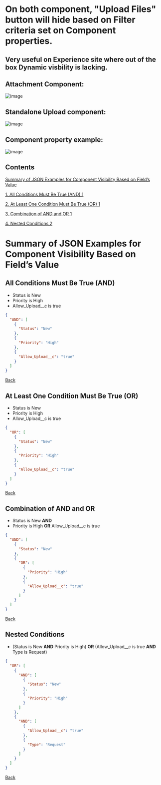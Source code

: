# On both component, "Upload Files" button will hide based on Filter criteria set on Component properties.
## Very useful on Experience site where out of the box Dynamic visbility is lacking.


## Attachment Component:

![image](https://github.com/user-attachments/assets/e04d9950-cc6e-4316-935a-5d6b6f89a752)


## Standalone Upload component:


![image](https://github.com/user-attachments/assets/6f552b13-c69c-4b4c-8a86-7f1b2d975bea)


## Component property example:


![image](https://github.com/user-attachments/assets/2a276514-392f-429c-8ad1-699a195f1262)



## Contents

[Summary of JSON Examples for Component Visibility Based on Field’s Value](#summary-of-json-examples-for-component-visibility-based-on-fields-value)

[1\. All Conditions Must Be True (AND) 1](#all-conditions-must-be-true-and)

[2\. At Least One Condition Must Be True (OR) 1](#at-least-one-condition-must-be-true-or)

[3\. Combination of AND and OR 1](#combination-of-and-and-or)

[4\. Nested Conditions 2](#nested-conditions)


# Summary of JSON Examples for Component Visibility Based on Field’s Value

## All Conditions Must Be True (AND)

- Status is New
- Priority is High
- Allow_Upload_\_c is true
```json
{
  "AND": [
    {
      "Status": "New"
    },
    {
      "Priority": "High"
    },
    {
      "Allow_Upload__c": "true"
    }
  ]
}
```

[Back](#Contents)

## At Least One Condition Must Be True (OR)

- Status is New
- Priority is High
- Allow_Upload_\_c is true
```json
{
  "OR": [
    {
      "Status": "New"
    },
    {
      "Priority": "High"
    },
    {
      "Allow_Upload__c": "true"
    }
  ]
}
```

[Back](#Contents)

## Combination of AND and OR

- Status is New **AND** 
- Priority is High **OR** Allow_Upload_\_c is true
```json
{
  "AND": [
    {
      "Status": "New"
    },
    {
      "OR": [
        {
          "Priority": "High"
        },
        {
          "Allow_Upload__c": "true"
        }
      ]
    }
  ]
}
```

[Back](#Contents)

## Nested Conditions

- (Status is New **AND** Priority is High) **OR** (Allow_Upload_\_c is true **AND** Type is Request)
```json
{
  "OR": [
    {
      "AND": [
        {
          "Status": "New"
        },
        {
          "Priority": "High"
        }
      ]
    },
    {
      "AND": [
        {
          "Allow_Upload__c": "true"
        },
        {
          "Type": "Request"
        }
      ]
    }
  ]
}
```

[Back](#Contents)
